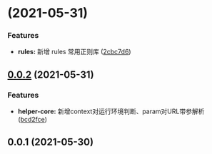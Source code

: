 # [](https://github.com/Huang-An/const-an/compare/v0.0.2...v) (2021-05-31)


### Features

* **rules:** 新增 rules 常用正则库 ([2cbc7d6](https://github.com/Huang-An/const-an/commit/2cbc7d610297acd45c518919cd41f46924a9051e))



## [0.0.2](https://github.com/Huang-An/const-an/compare/v0.0.1...v0.0.2) (2021-05-31)


### Features

* **helper-core:** 新增context对运行环境判断、param对URL带参解析 ([bcd2fce](https://github.com/Huang-An/const-an/commit/bcd2fce2ff97c5922fc4dfe5177636f88d131dba))



## 0.0.1 (2021-05-30)



